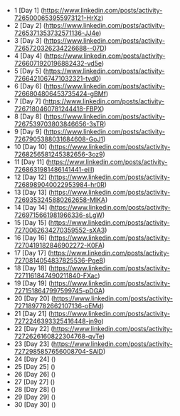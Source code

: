 - 1 [Day 1] (https://www.linkedin.com/posts/activity-7265000653955973121-HrXz)
- 2 [Day 2] (https://www.linkedin.com/posts/activity-7265371353732571136-JJ4e)
- 3 [Day 3] (https://www.linkedin.com/posts/activity-7265720326234226688--07D)
- 4 [Day 4] (https://www.linkedin.com/posts/activity-7266071920196882432-vd5e)
- 5 [Day 5] (https://www.linkedin.com/posts/activity-7266421067471032321-tvd0)
- 6 [Day 6] (https://www.linkedin.com/posts/activity-7266804806453735424-gBMf)
- 7 [Day 7] (https://www.linkedin.com/posts/activity-7267180460781244418-FBPX)
- 8 [Day 8] (https://www.linkedin.com/posts/activity-7267539703803846656-3sTR)
- 9 [Day 9] (https://www.linkedin.com/posts/activity-7267905388031684608-GoJ1)
- 10 [Day 10] (https://www.linkedin.com/posts/activity-7268256581245382656-3oz9)
- 11 [Day 11] (https://www.linkedin.com/posts/activity-7268631981486141441-eiIl)
- 12 [Day 12] (https://www.linkedin.com/posts/activity-7268989040022953984-hr0R)
- 13 [Day 13] (https://www.linkedin.com/posts/activity-7269353245880262658-MlKA)
- 14 [Day 14] (https://www.linkedin.com/posts/activity-7269715661981966336-sLgW)
- 15 [Day 15] (https://www.linkedin.com/posts/activity-7270062634270359552-sXA3)
- 16 [Day 16] (https://www.linkedin.com/posts/activity-7270419182846902272-K0FA)
- 17 [Day 17] (https://www.linkedin.com/posts/activity-7270814054837825536-Pge8)
- 18 [Day 18] (https://www.linkedin.com/posts/activity-7271161847490211840-FXac)
- 19 [Day 19] (https://www.linkedin.com/posts/activity-7271518647997599745-pDGA)
- 20 [Day 20] (https://www.linkedin.com/posts/activity-7271897782662107136-oEMd)
- 21 [Day 21] (https://www.linkedin.com/posts/activity-7272246393325416448-jn9o)
- 22 [Day 22] (https://www.linkedin.com/posts/activity-7272626160822304768-qvTe)
- 23 [Day 23] (https://www.linkedin.com/posts/activity-7272985857656008704-SAlD)
- 24 [Day 24] ()
- 25 [Day 25] ()
- 26 [Day 26] ()
- 27 [Day 27] ()
- 28 [Day 28] ()
- 29 [Day 29] ()
- 30 [Day 30] ()
